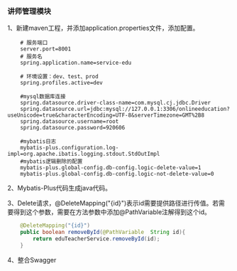 ### 讲师管理模块

1、新建maven工程，并添加application.properties文件，添加配置。

~~~properties
    # 服务端口
    server.port=8001
    # 服务名
    spring.application.name=service-edu

    # 环境设置：dev、test、prod
    spring.profiles.active=dev

    #mysql数据库连接
    spring.datasource.driver-class-name=com.mysql.cj.jdbc.Driver
    spring.datasource.url=jdbc:mysql://127.0.0.1:3306/onlineeducation?useUnicode=true&characterEncoding=UTF-8&serverTimezone=GMT%2B8
    spring.datasource.username=root
    spring.datasource.password=920606

    #mybatis日志
    mybatis-plus.configuration.log-impl=org.apache.ibatis.logging.stdout.StdOutImpl
    #mybatis逻辑删除的配置
    mybatis-plus.global-config.db-config.logic-delete-value=1
    mybatis-plus.global-config.db-config.logic-not-delete-value=0
~~~

2、Mybatis-Plus代码生成java代码。

3、Delete请求，@DeleteMapping("{id}")表示id需要提供路径进行传值。若需要得到这个参数，需要在方法参数中添加@PathVariable注解得到这个id。

~~~java
	@DeleteMapping("{id}")
    public boolean removeById(@PathVariable  String id){
        return eduTeacherService.removeById(id);
    }
~~~

4、整合Swagger